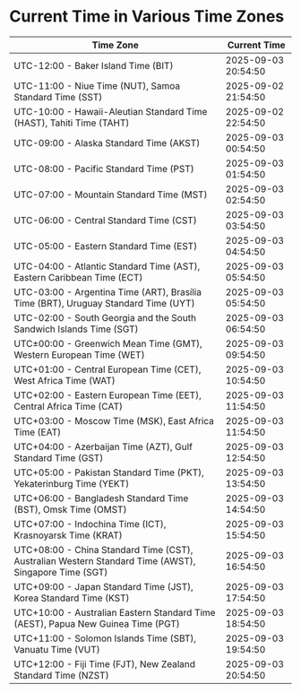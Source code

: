 # Current Time in Various Time Zones

| Time Zone | Current Time |
|-----------|--------------|
| UTC-12:00 - Baker Island Time (BIT) | 2025-09-03 20:54:50 |
| UTC-11:00 - Niue Time (NUT), Samoa Standard Time (SST) | 2025-09-02 21:54:50 |
| UTC-10:00 - Hawaii-Aleutian Standard Time (HAST), Tahiti Time (TAHT) | 2025-09-02 22:54:50 |
| UTC-09:00 - Alaska Standard Time (AKST) | 2025-09-03 00:54:50 |
| UTC-08:00 - Pacific Standard Time (PST) | 2025-09-03 01:54:50 |
| UTC-07:00 - Mountain Standard Time (MST) | 2025-09-03 02:54:50 |
| UTC-06:00 - Central Standard Time (CST) | 2025-09-03 03:54:50 |
| UTC-05:00 - Eastern Standard Time (EST) | 2025-09-03 04:54:50 |
| UTC-04:00 - Atlantic Standard Time (AST), Eastern Caribbean Time (ECT) | 2025-09-03 05:54:50 |
| UTC-03:00 - Argentina Time (ART), Brasília Time (BRT), Uruguay Standard Time (UYT) | 2025-09-03 05:54:50 |
| UTC-02:00 - South Georgia and the South Sandwich Islands Time (SGT) | 2025-09-03 06:54:50 |
| UTC±00:00 - Greenwich Mean Time (GMT), Western European Time (WET) | 2025-09-03 09:54:50 |
| UTC+01:00 - Central European Time (CET), West Africa Time (WAT) | 2025-09-03 10:54:50 |
| UTC+02:00 - Eastern European Time (EET), Central Africa Time (CAT) | 2025-09-03 11:54:50 |
| UTC+03:00 - Moscow Time (MSK), East Africa Time (EAT) | 2025-09-03 11:54:50 |
| UTC+04:00 - Azerbaijan Time (AZT), Gulf Standard Time (GST) | 2025-09-03 12:54:50 |
| UTC+05:00 - Pakistan Standard Time (PKT), Yekaterinburg Time (YEKT) | 2025-09-03 13:54:50 |
| UTC+06:00 - Bangladesh Standard Time (BST), Omsk Time (OMST) | 2025-09-03 14:54:50 |
| UTC+07:00 - Indochina Time (ICT), Krasnoyarsk Time (KRAT) | 2025-09-03 15:54:50 |
| UTC+08:00 - China Standard Time (CST), Australian Western Standard Time (AWST), Singapore Time (SGT) | 2025-09-03 16:54:50 |
| UTC+09:00 - Japan Standard Time (JST), Korea Standard Time (KST) | 2025-09-03 17:54:50 |
| UTC+10:00 - Australian Eastern Standard Time (AEST), Papua New Guinea Time (PGT) | 2025-09-03 18:54:50 |
| UTC+11:00 - Solomon Islands Time (SBT), Vanuatu Time (VUT) | 2025-09-03 19:54:50 |
| UTC+12:00 - Fiji Time (FJT), New Zealand Standard Time (NZST) | 2025-09-03 20:54:50 |
